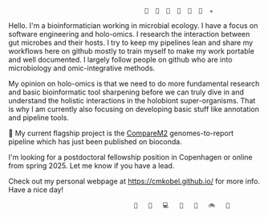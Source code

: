 ```
                                      🦠  🧫  🔬  👾  🧪  💉  ☣ 
```
Hello. I'm a bioinformatician working in microbial ecology. I have a focus on software engineering and holo-omics. I research the interaction between gut microbes and their hosts. I try to keep my pipelines lean and share my workflows here on github mostly to train myself to make my work portable and well documented. I largely follow people on github who are into microbiology and omic-integrative methods.

My opinion on holo-omics is that we need to do more fundamental research and basic bioinformatic tool sharpening before we can truly dive in and understand the holistic interactions in the holobiont super-organisms. That is why I am currently also focusing on developing basic stuff like annotation and pipeline tools.

🚀 My current flagship project is the [CompareM2](https://comparem2.readthedocs.io/en/latest/) genomes-to-report pipeline which has just been published on bioconda.

I'm looking for a postdoctoral fellowship position in Copenhagen or online from spring 2025. Let me know if you have a lead.

Check out my personal webpage at https://cmkobel.github.io/ for more info. Have a nice day!

```
                                   🦾   🔬   💻   🔣   💾   🚲   🧬
```
